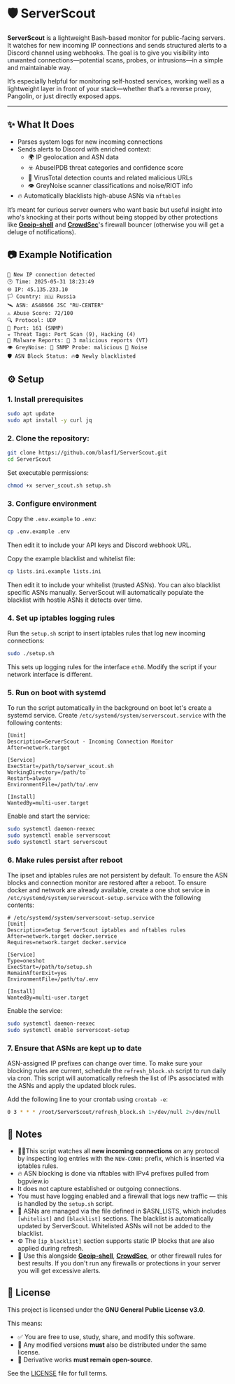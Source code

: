# 🛡️ ServerScout

**ServerScout** is a lightweight Bash-based monitor for public-facing servers. It watches for new incoming IP connections and sends structured alerts to a Discord channel using webhooks. The goal is to give you visibility into unwanted connections—potential scans, probes, or intrusions—in a simple and maintainable way.

It’s especially helpful for monitoring self-hosted services, working well as a lightweight layer in front of your stack—whether that’s a reverse proxy, Pangolin, or just directly exposed apps.

---

## ✨ What It Does

- Parses system logs for new incoming connections
- Sends alerts to Discord with enriched context:
  - 🌍 IP geolocation and ASN data
  - ☣️ AbuseIPDB threat categories and confidence score
  - 🧬 VirusTotal detection counts and related malicious URLs
  - 👁️ GreyNoise scanner classifications and noise/RIOT info
- 🔥 Automatically blacklists high-abuse ASNs via `nftables`

It’s meant for curious server owners who want basic but useful insight into who's knocking at their ports without being stopped by other protections like [**Geoip-shell**](https://github.com/friendly-bits/geoip-shell.git) and [**CrowdSec**](https://github.com/crowdsecurity/crowdsec)'s firewall bouncer (otherwise you will get a deluge of notifications).

## 📷 Example Notification

```text
📡 New IP connection detected
🕒 Time: 2025-05-31 18:23:49
🌐 IP: 45.135.233.10
🏳️ Country: 🇷🇺 Russia
🛰️ ASN: AS48666 JSC "RU-CENTER"
⚠️ Abuse Score: 72/100
🔍 Protocol: UDP
🎯 Port: 161 (SNMP)
☣️ Threat Tags: Port Scan (9), Hacking (4)
🧬 Malware Reports: 🚨 3 malicious reports (VT)
👁️ GreyNoise: 🚨 SNMP Probe: malicious 📡 Noise
🛡️ ASN Block Status: 🔥⛔ Newly blacklisted
```

## ⚙️ Setup

### 1. Install prerequisites

```bash
sudo apt update
sudo apt install -y curl jq
```

### 2. Clone the repository:

```bash
git clone https://github.com/blasf1/ServerScout.git
cd ServerScout
```

Set executable permissions:

```bash
chmod +x server_scout.sh setup.sh
```

### 3. Configure environment

Copy the `.env.example` to `.env`:

```bash
cp .env.example .env
```

Then edit it to include your API keys and Discord webhook URL.

Copy the example blacklist and whitelist file:

```bash
cp lists.ini.example lists.ini
```

Then edit it to include your whitelist (trusted ASNs). You can also blacklist specific ASNs manually. ServerScout will automatically populate the blacklist with hostile ASNs it detects over time.

### 4. Set up iptables logging rules

Run the `setup.sh` script to insert iptables rules that log new incoming connections:

```bash
sudo ./setup.sh
```

This sets up logging rules for the interface `eth0`. Modify the script if your network interface is different.

### 5. Run on boot with systemd

To run the script automatically in the background on boot let's create a systemd service. Create `/etc/systemd/system/serverscout.service` with the following contents:

```
[Unit]
Description=ServerScout - Incoming Connection Monitor
After=network.target

[Service]
ExecStart=/path/to/server_scout.sh
WorkingDirectory=/path/to
Restart=always
EnvironmentFile=/path/to/.env

[Install]
WantedBy=multi-user.target
```

Enable and start the service:

```bash
sudo systemctl daemon-reexec
sudo systemctl enable serverscout
sudo systemctl start serverscout
```

### 6. Make rules persist after reboot

The ipset and iptables rules are not persistent by default. To ensure the ASN blocks and connection monitor are restored after a reboot. To ensure docker and network are already available, create a one shot service in `/etc/systemd/system/serverscout-setup.service` with the following contents:

```
# /etc/systemd/system/serverscout-setup.service
[Unit]
Description=Setup ServerScout iptables and nftables rules
After=network.target docker.service
Requires=network.target docker.service

[Service]
Type=oneshot
ExecStart=/path/to/setup.sh
RemainAfterExit=yes
EnvironmentFile=/path/to/.env

[Install]
WantedBy=multi-user.target
```

Enable the service:

```bash
sudo systemctl daemon-reexec
sudo systemctl enable serverscout-setup
```

### 7. Ensure that ASNs are kept up to date

ASN-assigned IP prefixes can change over time. To make sure your blocking rules are current, schedule the `refresh_block.sh` script to run daily via cron. This script will automatically refresh the list of IPs associated with the ASNs and apply the updated block rules.

Add the following line to your crontab using `crontab -e`:

```bash
0 3 * * * /root/ServerScout/refresh_block.sh 1>/dev/null 2>/dev/null
```

## 📝 Notes

- 🕵️‍♂️This script watches all **new incoming connections** on any protocol by inspecting log entries with the `NEW-CONN:` prefix, which is inserted via iptables rules.
- 🔥 ASN blocking is done via nftables with IPv4 prefixes pulled from bgpview.io
- It does not capture established or outgoing connections.
- You must have logging enabled and a firewall that logs new traffic — this is handled by the `setup.sh` script.
- 📁 ASNs are managed via the file defined in $ASN_LISTS, which includes `[whitelist]` and `[blacklist]` sections. The blacklist is automatically updated by ServerScout. Whitelisted ASNs will not be added to the blacklist.
- ⚙️ The `[ip_blacklist]` section supports static IP blocks that are also applied during refresh.
- 🧱 Use this alongside [**Geoip-shell**](https://github.com/friendly-bits/geoip-shell.git), [**CrowdSec**](https://github.com/crowdsecurity/crowdsec), or other firewall rules for best results. If you don't run any firewalls or protections in your server you will get excessive alerts.

## 📄 License

This project is licensed under the **GNU General Public License v3.0**.

This means:

- ✅ You are free to use, study, share, and modify this software.
- 🔁 Any modified versions **must** also be distributed under the same license.
- 📢 Derivative works **must remain open-source**.

See the [LICENSE](./LICENSE) file for full terms.
